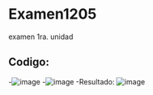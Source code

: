 # Examen1205
examen 1ra. unidad
## Codigo:
-![image](https://github.com/user-attachments/assets/4179bea7-47a9-4db5-8674-9e7fac300b90)
-![image](https://github.com/user-attachments/assets/8cdedd6c-8027-499e-9794-f245d153d18e)
-Resultado:
![image](https://github.com/user-attachments/assets/0d9d5bc3-c7f4-45ef-9221-1d4b932f0d54)

